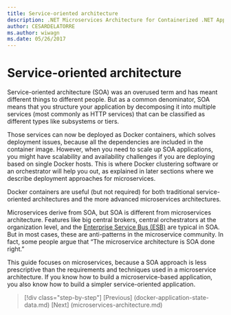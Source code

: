 ```yaml
---
title: Service-oriented architecture
description: .NET Microservices Architecture for Containerized .NET Applications | Service-oriented architecture
author: CESARDELATORRE
ms.author: wiwagn
ms.date: 05/26/2017
---
```

# Service-oriented architecture 

Service-oriented architecture (SOA) was an overused term and has meant different things to different people. But as a common denominator, SOA means that you structure your application by decomposing it into multiple services (most commonly as HTTP services) that can be classified as different types like subsystems or tiers.

Those services can now be deployed as Docker containers, which solves deployment issues, because all the dependencies are included in the container image. However, when you need to scale up SOA applications, you might have scalability and availability challenges if you are deploying based on single Docker hosts. This is where Docker clustering software or an orchestrator will help you out, as explained in later sections where we describe deployment approaches for microservices.

Docker containers are useful (but not required) for both traditional service-oriented architectures and the more advanced microservices architectures.

Microservices derive from SOA, but SOA is different from microservices architecture. Features like big central brokers, central orchestrators at the organization level, and the [Enterprise Service Bus (ESB)](https://en.wikipedia.org/wiki/Enterprise_service_bus) are typical in SOA. But in most cases, these are anti-patterns in the microservice community. In fact, some people argue that “The microservice architecture is SOA done right.”

This guide focuses on microservices, because a SOA approach is less prescriptive than the requirements and techniques used in a microservice architecture. If you know how to build a microservice-based application, you also know how to build a simpler service-oriented application.




>[!div class="step-by-step"]
[Previous] (docker-application-state-data.md)
[Next] (microservices-architecture.md)
